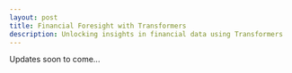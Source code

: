```yaml
---
layout: post
title: Financial Foresight with Transformers
description: Unlocking insights in financial data using Transformers
---
```


Updates soon to come...